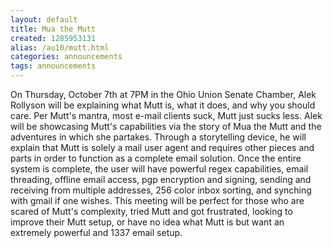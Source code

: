 ```yaml
---
layout: default
title: Mua the Mutt
created: 1285953131
alias: /au10/mutt.html
categories: announcements
tags: announcements
---
```

On Thursday, October 7th at 7PM in the Ohio Union Senate Chamber, Alek Rollyson will be explaining what Mutt is, what it does, and why you should care. Per Mutt's mantra, most e-mail clients suck, Mutt just sucks less. Alek will be showcasing Mutt's capabilities via the story of Mua the Mutt and the adventures in which she partakes. Through a storytelling device, he will explain that Mutt is solely a mail user agent and requires other pieces and parts in order to function as a complete email solution. Once the entire system is complete, the user will have powerful regex capabilities, email threading, offline email access, pgp encryption and signing, sending and receiving from multiple addresses, 256 color inbox sorting, and synching with gmail if one wishes. This meeting will be perfect for those who are scared of Mutt's complexity, tried Mutt and got frustrated, looking to improve their Mutt setup, or have no idea what Mutt is but want an extremely powerful and 1337 email setup.
